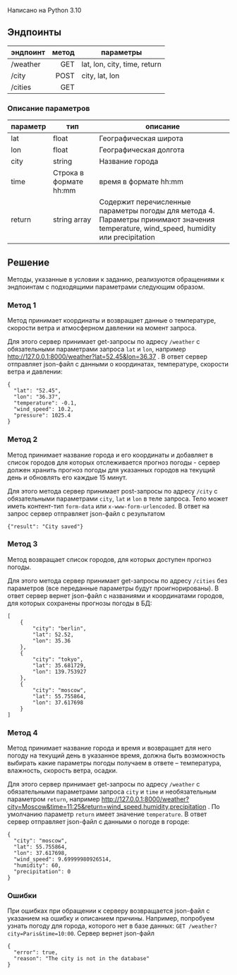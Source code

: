 Написано на Python 3.10
## Эндпоинты
|эндпоинт| метод|параметры|
|-|--------:|---|
| /weather | GET|lat, lon, city, time, return |
| /city | POST| city, lat, lon |
| /cities | GET| |

### Описание параметров
|параметр|тип|описание|
|-|--------|---|
|lat|float|Географическая широта|
|lon|float|Географическая долгота|
|city|string|Название города|
|time|Строка в формате hh:mm|время в формате hh:mm|
|return|string array|Содержит перечисленные параметры погоды для метода 4. Параметры принимают значения temperature, wind_speed, humidity или precipitation

## Решение
Методы, указанные в условии к заданию, реализуются обращениями к эндпоинтам с подходящими параметрами следующим образом.

### Метод 1
Метод принимает координаты и возвращает данные о температуре, скорости ветра и атмосферном давлении на момент запроса.

Для этого сервер принимает get-запросы по адресу `/weather` с обязательными параметрами запроса `lat` и `lon`, например http://127.0.0.1:8000/weather?lat=52.45&lon=36.37 . В ответ сервер отправляет json-файл с данными о координатах, температуре, скорости ветра и давлении:
```
{
  "lat": "52.45",
  "lon": "36.37",
  "temperature": -0.1,
  "wind_speed": 10.2,
  "pressure": 1025.4
}
```

### Метод 2
Метод принимает название города и его координаты и добавляет в список городов для которых отслеживается прогноз погоды - сервер должен хранить прогноз погоды для указанных городов на текущий день и обновлять его каждые 15 минут.

Для этого метода сервер принимает post-запросы по адресу `/city` с обязательными параметрами `city`, `lat` и `lon` в теле запроса. Тело может иметь контент-тип `form-data` или `x-www-form-urlencoded`. В ответ на запрос сервер отправляет json-файл с результатом 

```
{"result": "City saved"}
```

### Метод 3
Метод возвращает список городов, для которых доступен прогноз погоды.

Для этого метода сервер принимает get-запросы по адресу `/cities` без параметров (все переданные параметры будут проигнорированы). В ответ сервер вернет json-файл с названиями и координатами городов, для которых сохранены прогнозы погоды в БД:
```
[
    {
        "city": "berlin",
        "lat": 52.52,
        "lon": 35.36
    },
    {
        "city": "tokyo",
        "lat": 35.681729,
        "lon": 139.753927
    },
    {
        "city": "moscow",
        "lat": 55.755864,
        "lon": 37.617698
    }
]
```

### Метод 4
Метод принимает название города и время и возвращает для него погоду на текущий день в указанное время, должна быть возможность выбирать какие параметры погоды получаем в ответе – температура, влажность, скорость ветра, осадки.

Для этого сервер принимает get-запросы по адресу `/weather` с обязательными параметрами запроса `city` и `time` и необязательным параметром `return`, например http://127.0.0.1:8000/weather?city=Moscow&time=11:25&return=wind_speed,humidity,precipitation . По умолчанию параметр `return` имеет значение `temperature`. В ответ сервер отправляет json-файл с данными о погоде в городе:
```
{
  "city": "moscow",
  "lat": 55.755864,
  "lon": 37.617698,
  "wind_speed": 9.69999980926514,
  "humidity": 60,
  "precipitation": 0
}
```

### Ошибки

При ошибках при обращении к серверу возвращается json-файл с указанием на ошибку и описанием причины. Например, попробуем узнать погоду для города, которого нет в базе данных:
`GET /weather?city=Paris&time=10:00`. Сервер вернет json-файл

```
{
  "error": true,
  "reason": "The city is not in the database"
}
```